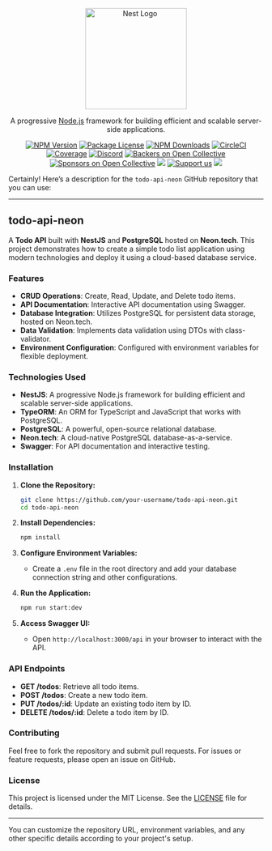 <p align="center">
  <a href="http://nestjs.com/" target="blank"><img src="https://nestjs.com/img/logo-small.svg" width="200" alt="Nest Logo" /></a>
</p>

[circleci-image]: https://img.shields.io/circleci/build/github/nestjs/nest/master?token=abc123def456
[circleci-url]: https://circleci.com/gh/nestjs/nest

  <p align="center">A progressive <a href="http://nodejs.org" target="_blank">Node.js</a> framework for building efficient and scalable server-side applications.</p>
    <p align="center">
<a href="https://www.npmjs.com/~nestjscore" target="_blank"><img src="https://img.shields.io/npm/v/@nestjs/core.svg" alt="NPM Version" /></a>
<a href="https://www.npmjs.com/~nestjscore" target="_blank"><img src="https://img.shields.io/npm/l/@nestjs/core.svg" alt="Package License" /></a>
<a href="https://www.npmjs.com/~nestjscore" target="_blank"><img src="https://img.shields.io/npm/dm/@nestjs/common.svg" alt="NPM Downloads" /></a>
<a href="https://circleci.com/gh/nestjs/nest" target="_blank"><img src="https://img.shields.io/circleci/build/github/nestjs/nest/master" alt="CircleCI" /></a>
<a href="https://coveralls.io/github/nestjs/nest?branch=master" target="_blank"><img src="https://coveralls.io/repos/github/nestjs/nest/badge.svg?branch=master#9" alt="Coverage" /></a>
<a href="https://discord.gg/G7Qnnhy" target="_blank"><img src="https://img.shields.io/badge/discord-online-brightgreen.svg" alt="Discord"/></a>
<a href="https://opencollective.com/nest#backer" target="_blank"><img src="https://opencollective.com/nest/backers/badge.svg" alt="Backers on Open Collective" /></a>
<a href="https://opencollective.com/nest#sponsor" target="_blank"><img src="https://opencollective.com/nest/sponsors/badge.svg" alt="Sponsors on Open Collective" /></a>
  <a href="https://paypal.me/kamilmysliwiec" target="_blank"><img src="https://img.shields.io/badge/Donate-PayPal-ff3f59.svg"/></a>
    <a href="https://opencollective.com/nest#sponsor"  target="_blank"><img src="https://img.shields.io/badge/Support%20us-Open%20Collective-41B883.svg" alt="Support us"></a>
  <a href="https://twitter.com/nestframework" target="_blank"><img src="https://img.shields.io/twitter/follow/nestframework.svg?style=social&label=Follow"></a>
</p>
  <!--[![Backers on Open Collective](https://opencollective.com/nest/backers/badge.svg)](https://opencollective.com/nest#backer)
  [![Sponsors on Open Collective](https://opencollective.com/nest/sponsors/badge.svg)](https://opencollective.com/nest#sponsor)-->

Certainly! Here’s a description for the `todo-api-neon` GitHub repository that you can use:

---

## todo-api-neon

A **Todo API** built with **NestJS** and **PostgreSQL** hosted on **Neon.tech**. This project demonstrates how to create a simple todo list application using modern technologies and deploy it using a cloud-based database service.

### Features

- **CRUD Operations**: Create, Read, Update, and Delete todo items.
- **API Documentation**: Interactive API documentation using Swagger.
- **Database Integration**: Utilizes PostgreSQL for persistent data storage, hosted on Neon.tech.
- **Data Validation**: Implements data validation using DTOs with class-validator.
- **Environment Configuration**: Configured with environment variables for flexible deployment.

### Technologies Used

- **NestJS**: A progressive Node.js framework for building efficient and scalable server-side applications.
- **TypeORM**: An ORM for TypeScript and JavaScript that works with PostgreSQL.
- **PostgreSQL**: A powerful, open-source relational database.
- **Neon.tech**: A cloud-native PostgreSQL database-as-a-service.
- **Swagger**: For API documentation and interactive testing.

### Installation

1. **Clone the Repository:**
   ```bash
   git clone https://github.com/your-username/todo-api-neon.git
   cd todo-api-neon
   ```

2. **Install Dependencies:**
   ```bash
   npm install
   ```

3. **Configure Environment Variables:**
   - Create a `.env` file in the root directory and add your database connection string and other configurations.

4. **Run the Application:**
   ```bash
   npm run start:dev
   ```

5. **Access Swagger UI:**
   - Open `http://localhost:3000/api` in your browser to interact with the API.

### API Endpoints

- **GET /todos**: Retrieve all todo items.
- **POST /todos**: Create a new todo item.
- **PUT /todos/:id**: Update an existing todo item by ID.
- **DELETE /todos/:id**: Delete a todo item by ID.

### Contributing

Feel free to fork the repository and submit pull requests. For issues or feature requests, please open an issue on GitHub.

### License

This project is licensed under the MIT License. See the [LICENSE](LICENSE) file for details.

---

You can customize the repository URL, environment variables, and any other specific details according to your project's setup.
